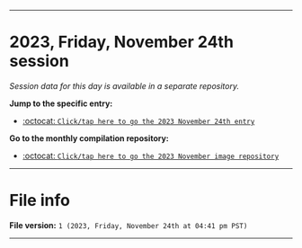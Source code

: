 
***

# 2023, Friday, November 24th session

_Session data for this day is available in a separate repository._

**Jump to the specific entry:**

- [:octocat: `Click/tap here to go the 2023 November 24th entry`](https://github.com/seanpm2001/SeansLifeArchive_Images_ModernSmurfsVillage_Y2023_V4/tree/SeansLifeArchive_ModernSmurfsVillage_Y2023_V4_Main-dev/11_November/24/)

**Go to the monthly compilation repository:**

- [:octocat: `Click/tap here to go the 2023 November image repository`](https://github.com/seanpm2001/SeansLifeArchive_Images_ModernSmurfsVillage_Y2023_V4/)

***

# File info

**File version:** `1 (2023, Friday, November 24th at 04:41 pm PST)`

***
